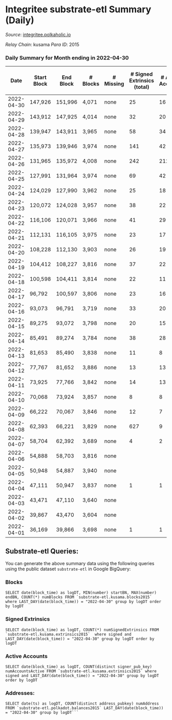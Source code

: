 # Integritee substrate-etl Summary (Daily)

_Source_: [integritee.polkaholic.io](https://integritee.polkaholic.io)

*Relay Chain*: kusama
*Para ID*: 2015



### Daily Summary for Month ending in 2022-04-30


| Date | Start Block | End Block | # Blocks | # Missing | # Signed Extrinsics (total) | # Active Accounts | # Addresses with Balances | # Events | # Transfers | # XCM Transfers In | # XCM Transfers Out |
| ---- | ----------- | --------- | -------- | --------- | --------------------------- | ----------------- | ------------------------- | -------- | ----------- | ------------------ | ------------------- |
| 2022-04-30 | 147,926 | 151,996 | 4,071 | none  | 25 | 16 | 11,233 | 8,269 | 13 ($1,187.30) |   |   |
| 2022-04-29 | 143,912 | 147,925 | 4,014 | none  | 32 | 20 | 11,230 | 8,194 | 16 ($6,019.32) |   |   |
| 2022-04-28 | 139,947 | 143,911 | 3,965 | none  | 58 | 34 | 11,228 | 8,229 | 38 ($1,946.68) |   |   |
| 2022-04-27 | 135,973 | 139,946 | 3,974 | none  | 141 | 42 | 11,224 | 8,680 | 126 ($119,847) |   |   |
| 2022-04-26 | 131,965 | 135,972 | 4,008 | none  | 242 | 212 | 11,219 | 9,241 | 226 ($3,506.84) |   |   |
| 2022-04-25 | 127,991 | 131,964 | 3,974 | none  | 69 | 42 | 11,210 | 9,312 | 309 ($50,130.73) |   |   |
| 2022-04-24 | 124,029 | 127,990 | 3,962 | none  | 25 | 18 | 10,963 | 8,053 | 14 ($13,966.03) |   |   |
| 2022-04-23 | 120,072 | 124,028 | 3,957 | none  | 38 | 22 | 10,962 | 8,108 | 18 ($15,569.07) |   |   |
| 2022-04-22 | 116,106 | 120,071 | 3,966 | none  | 41 | 29 | 10,958 | 8,154 | 23 ($819.29) |   |   |
| 2022-04-21 | 112,131 | 116,105 | 3,975 | none  | 23 | 17 | 10,953 | 8,067 | 10 ($477.02) |   |   |
| 2022-04-20 | 108,228 | 112,130 | 3,903 | none  | 26 | 19 | 10,952 | 7,952 | 13 ($647.16) |   |   |
| 2022-04-19 | 104,412 | 108,227 | 3,816 | none  | 37 | 22 | 10,948 | 7,817 | 19 ($9,691.71) |   |   |
| 2022-04-18 | 100,598 | 104,411 | 3,814 | none  | 22 | 11 | 10,944 | 7,744 | 12 ($19,493.37) |   |   |
| 2022-04-17 | 96,792 | 100,597 | 3,806 | none  | 23 | 16 | 10,942 | 7,723 | 5 ($1,633.71) |   |   |
| 2022-04-16 | 93,073 | 96,791 | 3,719 | none  | 33 | 20 | 10,942 | 7,611 | 19 ($13,251.55) |   |   |
| 2022-04-15 | 89,275 | 93,072 | 3,798 | none  | 20 | 15 | 10,940 | 7,700 | 12 ($200,927) |   |   |
| 2022-04-14 | 85,491 | 89,274 | 3,784 | none  | 38 | 28 | 10,936 | 7,775 | 27 ($660,184) |   |   |
| 2022-04-13 | 81,653 | 85,490 | 3,838 | none  | 11 | 8 | 10,930 | 7,731 | 4 ($1,318.44) |   |   |
| 2022-04-12 | 77,767 | 81,652 | 3,886 | none  | 13 | 13 | 10,930 | 7,841 | 5 ($614.27) |   |   |
| 2022-04-11 | 73,925 | 77,766 | 3,842 | none  | 14 | 13 | 10,930 | 7,756 | 3 ($241.25) |   |   |
| 2022-04-10 | 70,068 | 73,924 | 3,857 | none  | 8 | 8 | 10,929 | 7,760 | 4 ($595.56) |   |   |
| 2022-04-09 | 66,222 | 70,067 | 3,846 | none  | 12 | 7 | 10,929 | 7,754 | 4 ($644.66) |   |   |
| 2022-04-08 | 62,393 | 66,221 | 3,829 | none  | 627 | 9 | 10,928 | 16,987 | 5 ($50.29) |   |   |
| 2022-04-07 | 58,704 | 62,392 | 3,689 | none  | 4 | 2 | 1 | 7,396 |   |   |   |
| 2022-04-06 | 54,888 | 58,703 | 3,816 | none  |  |  | 2 | 7,632 |   |   |   |
| 2022-04-05 | 50,948 | 54,887 | 3,940 | none  |  |  | 2 | 7,880 |   |   |   |
| 2022-04-04 | 47,111 | 50,947 | 3,837 | none  | 1 | 1 | 2 | 7,681 |   |   |   |
| 2022-04-03 | 43,471 | 47,110 | 3,640 | none  |  |  | 1 | 7,280 |   |   |   |
| 2022-04-02 | 39,867 | 43,470 | 3,604 | none  |  |  | 1 | 7,208 |   |   |   |
| 2022-04-01 | 36,169 | 39,866 | 3,698 | none  | 1 | 1 | 1 | 7,402 |   |   |   |

## Substrate-etl Queries:
You can generate the above summary data using the following queries using the public dataset `substrate-etl` in Google BigQuery:


### Blocks
```
SELECT date(block_time) as logDT, MIN(number) startBN, MAX(number) endBN, COUNT(*) numBlocks FROM `substrate-etl.kusama.blocks2015`  where LAST_DAY(date(block_time)) = "2022-04-30" group by logDT order by logDT
```


### Signed Extrinsics
```
SELECT date(block_time) as logDT, COUNT(*) numSignedExtrinsics FROM `substrate-etl.kusama.extrinsics2015`  where signed and LAST_DAY(date(block_time)) = "2022-04-30" group by logDT order by logDT
```


### Active Accounts
```
SELECT date(block_time) as logDT, COUNT(distinct signer_pub_key) numAccountsActive FROM `substrate-etl.kusama.extrinsics2015` where signed and LAST_DAY(date(block_time)) = "2022-04-30" group by logDT order by logDT
```


### Addresses:
```
SELECT date(ts) as logDT, COUNT(distinct address_pubkey) numAddress FROM `substrate-etl.polkadot.balances2015` LAST_DAY(date(block_time)) = "2022-04-30" group by logDT```

